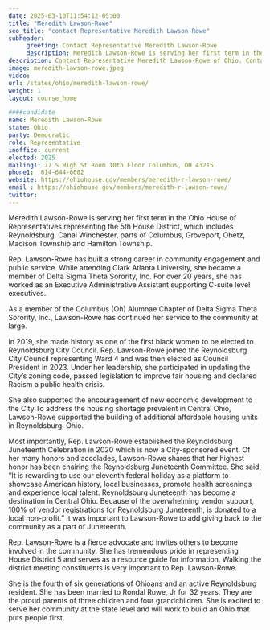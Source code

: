 ```yaml
---
date: 2025-03-10T11:54:12-05:00
title: "Meredith Lawson-Rowe"
seo_title: "contact Representative Meredith Lawson-Rowe"
subheader:
     greeting: Contact Representative Meredith Lawson-Rowe
     description: Meredith Lawson-Rowe is serving her first term in the Ohio House of Representatives representing the 5th House District, which includes Reynoldsburg, Canal Winchester, parts of Columbus, Groveport, Obetz, Madison Township and Hamilton Township. 
description: Contact Representative Meredith Lawson-Rowe of Ohio. Contact information for Meredith Lawson-Rowe includes email address, phone number, and mailing address.
image: meredith-lawson-rowe.jpeg
video:
url: /states/ohio/meredith-lawson-rowe/
weight: 1
layout: course_home

####candidate
name: Meredith Lawson-Rowe
state: Ohio
party: Democratic
role: Representative
inoffice: current
elected: 2025
mailing1: 77 S High St Room 10th Floor Columbus, OH 43215
phone1:  614-644-6002
website: https://ohiohouse.gov/members/meredith-r-lawson-rowe/
email : https://ohiohouse.gov/members/meredith-r-lawson-rowe/
twitter: 
---
```

Meredith Lawson-Rowe is serving her first term in the Ohio House of Representatives representing the 5th House District, which includes Reynoldsburg, Canal Winchester, parts of Columbus, Groveport, Obetz, Madison Township and Hamilton Township. 

Rep. Lawson-Rowe has built a strong career in community engagement and public service. While attending Clark Atlanta University, she became a member of Delta Sigma Theta Sorority, Inc. For over 20 years, she has worked as an Executive Administrative Assistant supporting C-suite level executives.

As a member of the Columbus (Oh) Alumnae Chapter of Delta Sigma Theta Sorority, Inc., Lawson-Rowe has continued her service to the community at large. 

In 2019, she made history as one of the first black women to be elected to Reynoldsburg City Council. Rep. Lawson-Rowe joined the Reynoldsburg City Council representing Ward 4 and was then elected as Council President in 2023. Under her leadership, she participated in updating the City’s zoning code, passed legislation to improve fair housing and declared Racism a public health crisis. 

She also supported the encouragement of new economic development to the City.To address the housing shortage prevalent in Central Ohio, Lawson-Rowe supported the building of additional affordable housing units in Reynoldsburg, Ohio.

Most importantly, Rep. Lawson-Rowe established the Reynoldsburg Juneteenth Celebration in 2020 which is now a City-sponsored event. Of her many honors and accolades, Lawson-Rowe shares that her highest honor has been chairing the Reynoldsburg Juneteenth Committee. She said, “It is rewarding to use our eleventh federal holiday as a platform to showcase American history, local businesses, promote health screenings and experience local talent. Reynoldsburg Juneteenth has become a destination in Central Ohio. Because of the overwhelming vendor support, 100% of vendor registrations for Reynoldsburg Juneteenth, is donated to a local non-profit.” It was important to Lawson-Rowe to add giving back to the community as a part of Juneteenth.

Rep. Lawson-Rowe is a fierce advocate and invites others to become involved in the community. She has tremendous pride in representing House District 5 and serves as a resource guide for information. Walking the district meeting constituents is very important to Rep. Lawson-Rowe. 

She is the fourth of six generations of Ohioans and an active Reynoldsburg resident. She has been married to Rondal Rowe, Jr for 32 years. They are the proud parents of three children and four grandchildren. She is excited to serve her community at the state level and will work to build an Ohio that puts people first.
